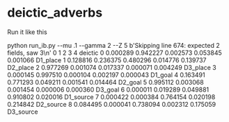 # deictic_adverbs

Run it like this

python run_ib.py --mu .1 --gamma 2 --Z 5
b'Skipping line 674: expected 2 fields, saw 3\n'
          0         1         2         3         4    deictic
0  0.000289  0.942227  0.002573  0.053845  0.001066   D1_place
1  0.128816  0.236375  0.480296  0.014776  0.139737   D2_place
2  0.977269  0.001074  0.017337  0.000071  0.004249   D3_place
3  0.000145  0.997510  0.000104  0.002197  0.000043    D1_goal
4  0.163491  0.771293  0.049211  0.001541  0.014464    D2_goal
5  0.995112  0.003068  0.001454  0.000006  0.000360    D3_goal
6  0.000011  0.019289  0.049881  0.910802  0.020016  D1_source
7  0.000422  0.000384  0.764154  0.020198  0.214842  D2_source
8  0.084495  0.000041  0.738094  0.002312  0.175059  D3_source